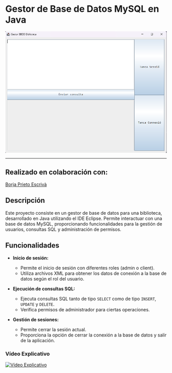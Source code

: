 # Gestor de Base de Datos MySQL en Java

![Captura de pantalla](https://github.com/LaClCr/Consultas_SQL_Java/blob/main/captura.png)

---

## Realizado en colaboración con:
[Borja Prieto Escrivà](https://github.com/Borja2001)

## Descripción

Este proyecto consiste en un gestor de base de datos para una biblioteca, desarrollado en Java utilizando el IDE Eclipse. Permite interactuar con una base de datos MySQL, proporcionando funcionalidades para la gestión de usuarios, consultas SQL y administración de permisos.

## Funcionalidades

- **Inicio de sesión:**
  - Permite el inicio de sesión con diferentes roles (admin o client).
  - Utiliza archivos XML para obtener los datos de conexión a la base de datos según el rol del usuario.

- **Ejecución de consultas SQL:**
  - Ejecuta consultas SQL tanto de tipo `SELECT` como de tipo `INSERT`, `UPDATE` y `DELETE`.
  - Verifica permisos de administrador para ciertas operaciones.

- **Gestión de sesiones:**
  - Permite cerrar la sesión actual.
  - Proporciona la opción de cerrar la conexión a la base de datos y salir de la aplicación.

### Vídeo Explicativo

[![Vídeo Explicativo](https://www.youtube.com/watch?v=YD4YM1ZREwk)](https://www.youtube.com/watch?v=YD4YM1ZREwk)
